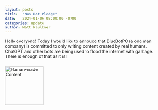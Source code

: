 ```yaml
---
layout: posts
title:  "Non-Bot Pledge"
date:   2024-01-06 08:00:00 -0700
categories: update
author: Matt Faulkner
---
```

Hello everyone! Today I would like to annouce that BlueBotPC (a one man company) is committed to only writing content created by real humans. ChatGPT and other bots are being used to flood the internet with garbage. There is enough of that as it is!

<a href="https://nonbot.org/pledged/view/9aaaceaa-f3ee-40e4-b9f5-2bc95f91adc4" target="_blank"><img style="height:128px;margin-top:10px;margin-bottom:10px;" src="https://nonbot.org/images/nonbot_pledged_logo.svg" alt="Human-made Content"></a>
